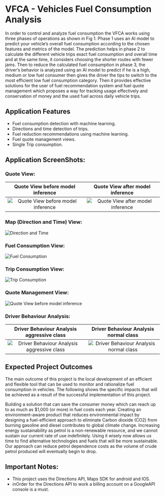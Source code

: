 # VFCA - Vehicles Fuel Consumption Analysis

In order to control and analyze fuel consumption the VFCA works using three phases of operations as
shown in Fig 1. Phase 1 uses an AI model to predict your vehicle’s overall fuel consumption
according to the chosen features and metrics of the model. The prediction helps in phase 2 to
calculate the different vehicle trips exact fuel consumption and overall time and at the same time,
it considers choosing the shorter routes with fewer jams. Then to reduce the calculated fuel
consumption in phase 3, the driver’s behavior is analyzed using an AI model to predict if he is a
high, medium or low fuel consumer then gives the driver the tips to switch to the most efficient low
fuel consumption category. Then it provides effective solutions for the user of fuel recommendation
system and fuel quote management which proposes a way for tracking usage effectively and
conservation of money and the used fuel across daily vehicle trips.

## Application Features

- Fuel consumption detection with machine learning.
- Directions and time detection of trips.
- Fuel reduction recommendations using machine learning.
- Fuel quote management views.
- Single Trip consumption.

## Application ScreenShots:

### Quote View:

Quote View before model inference            |  Quote View after model inference
:-------------------------:|:-------------------------:
![Quote View before model inference](assets/images/s1.jpg)  |  ![Quote View after model inference](assets/images/s3.jpg)

### Map (Direction and Time) View:

![Direction and Time](assets/images/s2.jpg)

### Fuel Consumption View:

![Fuel Consumption](assets/images/s4.jpg)

### Trip Consumption View:

![Trip Consumption](assets/images/s5.jpg)

### Quote Management View:

![Quote View before model inference](assets/images/s6.jpg)

### Driver Behaviour Analysis:

Driver Behaviour Analysis aggressive class            |  Driver Behaviour Analysis normal class
:-------------------------:|:-------------------------:
![Driver Behaviour Analysis aggressive class](assets/images/s7.jpg)  |  ![Driver Behaviour Analysis normal class](assets/images/s8.jpg)

## Expected Project Outcomes

The main outcome of this project is the local development of an efficient and flexible tool that can
be used to monitor and rationalize fuel consumption in vehicles. The following shows the specific
impacts that will be achieved as a result of the successful implementation of this project.

Building a solution that can save the consumer money which can reach up to as much as $1,000 (or
more) in fuel costs each year. Creating an environment-aware product that reduces environmental
impact by designing a fuel-efficient approach to eliminate Carbon dioxide (CO2) from burning
gasoline and diesel contributes to global climate change. Increasing energy sustainability as petrol
is a non-renewable resource, and we cannot sustain our current rate of use indefinitely. Using it
wisely now allows us time to find alternative technologies and fuels that will be more sustainable.
Our approach can reduce petrol dependence costs as the volume of crude petrol produced will
eventually begin to drop. 

## Important Notes:

- This project uses the Directions API, Maps SDK for android and IOS.
- inOrder for the Directions API to work a billing account on a GoogleAPI console is a must.